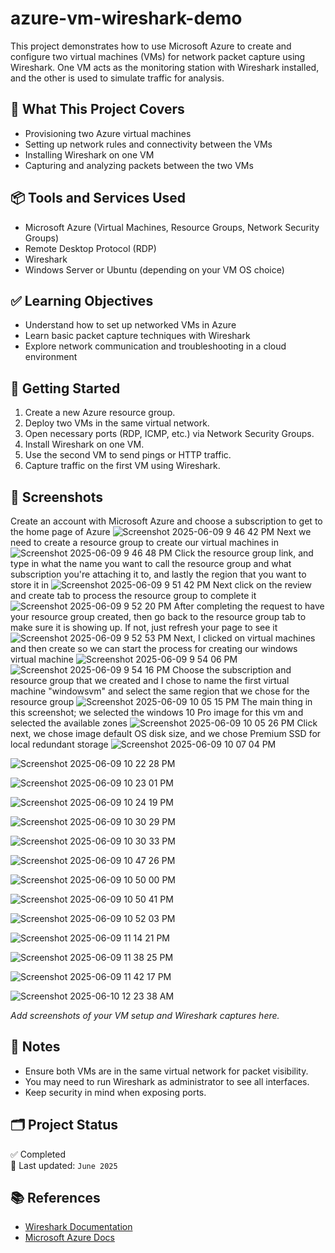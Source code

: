 # azure-vm-wireshark-demo

This project demonstrates how to use Microsoft Azure to create and configure two virtual machines (VMs) for network packet capture using Wireshark. One VM acts as the monitoring station with Wireshark installed, and the other is used to simulate traffic for analysis.

## 🔧 What This Project Covers

- Provisioning two Azure virtual machines
- Setting up network rules and connectivity between the VMs
- Installing Wireshark on one VM
- Capturing and analyzing packets between the two VMs

## 📦 Tools and Services Used

- Microsoft Azure (Virtual Machines, Resource Groups, Network Security Groups)
- Remote Desktop Protocol (RDP)
- Wireshark
- Windows Server or Ubuntu (depending on your VM OS choice)

## ✅ Learning Objectives

- Understand how to set up networked VMs in Azure
- Learn basic packet capture techniques with Wireshark
- Explore network communication and troubleshooting in a cloud environment

## 🚀 Getting Started

1. Create a new Azure resource group.
2. Deploy two VMs in the same virtual network.
3. Open necessary ports (RDP, ICMP, etc.) via Network Security Groups.
4. Install Wireshark on one VM.
5. Use the second VM to send pings or HTTP traffic.
6. Capture traffic on the first VM using Wireshark.

## 📸 Screenshots
Create an account with Microsoft Azure and choose a subscription to get to the home page of Azure
![Screenshot 2025-06-09 9 46 42 PM](https://github.com/user-attachments/assets/405c154a-b484-4272-a629-d2aaf3cb86f6)
Next we need to create a resource group to create our virtual machines in 
![Screenshot 2025-06-09 9 46 48 PM](https://github.com/user-attachments/assets/bfee635f-eb04-4673-bb60-8c772b261fa6)
Click the resource group link, and type in what the name you want to call the resource group and what subscription you're attaching it to, and lastly the region that you want to store it in
![Screenshot 2025-06-09 9 51 42 PM](https://github.com/user-attachments/assets/86f86388-0a6c-4818-860f-80ddbd4b5c10)
Next click on the review and create tab to process the resource group to complete it
![Screenshot 2025-06-09 9 52 20 PM](https://github.com/user-attachments/assets/6c0b7fa7-da9c-45fa-a4e0-d1ec5092278d)
After completing the request to have your resource group created, then go back to the resource group tab to make sure it is showing up. If not, just refresh your page to see it
![Screenshot 2025-06-09 9 52 53 PM](https://github.com/user-attachments/assets/4ebadcf7-27be-4df5-ac61-2d748fd6cda9)
Next, I clicked on virtual machines and then create so we can start the process for creating our windows virtual machine
![Screenshot 2025-06-09 9 54 06 PM](https://github.com/user-attachments/assets/78f3b209-aad7-4766-8037-33671c16e80c)
![Screenshot 2025-06-09 9 54 16 PM](https://github.com/user-attachments/assets/73da6bf8-5b85-44b7-a834-4ed30f4f4847)
Choose the subscription and resource group that we created and I chose to name the first virtual machine "windowsvm" and select the same region that we chose for the resource group
![Screenshot 2025-06-09 10 05 15 PM](https://github.com/user-attachments/assets/5290f89c-82a7-47a8-85dd-6f7552b28266)
The main thing in this screenshot; we selected the windows 10 Pro image for this vm and selected the available zones
![Screenshot 2025-06-09 10 05 26 PM](https://github.com/user-attachments/assets/295e174f-eaa6-4fbe-b739-53df8a76c107)
Click next, we chose image default OS disk size, and we chose Premium SSD for local redundant storage
![Screenshot 2025-06-09 10 07 04 PM](https://github.com/user-attachments/assets/1e264d51-8549-40b3-8030-bd63d1f0926a)

![Screenshot 2025-06-09 10 22 28 PM](https://github.com/user-attachments/assets/87d7cff2-3b35-4a2f-b90e-92995976a4c2)

![Screenshot 2025-06-09 10 23 01 PM](https://github.com/user-attachments/assets/71ada43a-ef2e-4a2d-8edd-3d7bb66ead61)

![Screenshot 2025-06-09 10 24 19 PM](https://github.com/user-attachments/assets/1d95b85c-2107-4817-b333-4572e47f95d2)

![Screenshot 2025-06-09 10 30 29 PM](https://github.com/user-attachments/assets/75458537-9e04-4ac9-b66b-c22c9cceab8a)

![Screenshot 2025-06-09 10 30 33 PM](https://github.com/user-attachments/assets/87764d40-54df-4f7c-9ef8-dedf2722233c)

![Screenshot 2025-06-09 10 47 26 PM](https://github.com/user-attachments/assets/3d861778-1598-466e-9553-82bca8425d82)

![Screenshot 2025-06-09 10 50 00 PM](https://github.com/user-attachments/assets/53001b94-062d-4602-9c76-bd92ac06cc35)

![Screenshot 2025-06-09 10 50 41 PM](https://github.com/user-attachments/assets/e0514027-d1ff-4e1f-adea-e9215fadf978)

![Screenshot 2025-06-09 10 52 03 PM](https://github.com/user-attachments/assets/eeac7128-4c0f-4aaf-babe-ddcd4b2f19db)

![Screenshot 2025-06-09 11 14 21 PM](https://github.com/user-attachments/assets/173ec526-6b5e-4c62-ba13-cc6ca2b5f5ee)

![Screenshot 2025-06-09 11 38 25 PM](https://github.com/user-attachments/assets/416554f9-adc1-4bb6-9489-46613fd3c535)

![Screenshot 2025-06-09 11 42 17 PM](https://github.com/user-attachments/assets/a520ee87-db9b-472d-8b72-99b24b280c73)

![Screenshot 2025-06-10 12 23 38 AM](https://github.com/user-attachments/assets/f89d6f04-0881-4815-9087-9f406090a308)


_Add screenshots of your VM setup and Wireshark captures here._

## 🧠 Notes

- Ensure both VMs are in the same virtual network for packet visibility.
- You may need to run Wireshark as administrator to see all interfaces.
- Keep security in mind when exposing ports.

## 🗂️ Project Status

✅ Completed  
📅 Last updated: `June 2025`

## 📚 References

- [Wireshark Documentation](https://www.wireshark.org/docs/)
- [Microsoft Azure Docs](https://learn.microsoft.com/en-us/azure/virtual-machines/)

